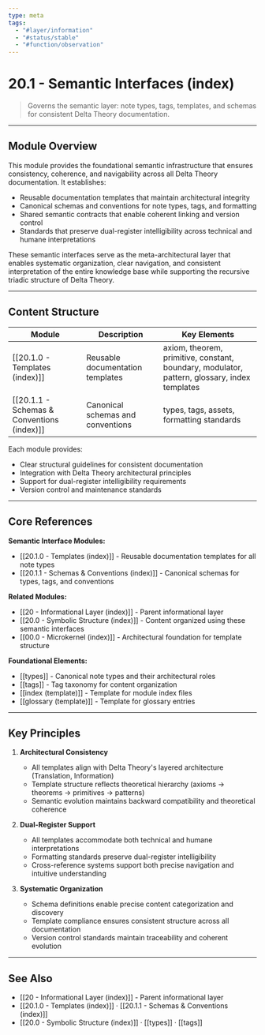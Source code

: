 ```yaml
---
type: meta
tags:
  - "#layer/information"
  - "#status/stable"
  - "#function/observation"
---
```


# 20.1 - Semantic Interfaces (index)

> Governs the semantic layer: note types, tags, templates, and schemas for consistent Delta Theory documentation.

---

## Module Overview

This module provides the foundational semantic infrastructure that ensures consistency, coherence, and navigability across all Delta Theory documentation. It establishes:
- Reusable documentation templates that maintain architectural integrity
- Canonical schemas and conventions for note types, tags, and formatting
- Shared semantic contracts that enable coherent linking and version control
- Standards that preserve dual-register intelligibility across technical and humane interpretations

These semantic interfaces serve as the meta-architectural layer that enables systematic organization, clear navigation, and consistent interpretation of the entire knowledge base while supporting the recursive triadic structure of Delta Theory.

---

## Content Structure

| Module | Description | Key Elements |
|--------|-------------|--------------|
| [[20.1.0 - Templates (index)]] | Reusable documentation templates | axiom, theorem, primitive, constant, boundary, modulator, pattern, glossary, index templates |
| [[20.1.1 - Schemas & Conventions (index)]] | Canonical schemas and conventions | types, tags, assets, formatting standards |

Each module provides:
- Clear structural guidelines for consistent documentation
- Integration with Delta Theory architectural principles
- Support for dual-register intelligibility requirements
- Version control and maintenance standards

---

## Core References

**Semantic Interface Modules:**
- [[20.1.0 - Templates (index)]] - Reusable documentation templates for all note types
- [[20.1.1 - Schemas & Conventions (index)]] - Canonical schemas for types, tags, and conventions

**Related Modules:**
- [[20 - Informational Layer (index)]] - Parent informational layer
- [[20.0 - Symbolic Structure (index)]] - Content organized using these semantic interfaces
- [[00.0 - Microkernel (index)]] - Architectural foundation for template structure

**Foundational Elements:**
- [[types]] - Canonical note types and their architectural roles
- [[tags]] - Tag taxonomy for content organization
- [[index (template)]] - Template for module index files
- [[glossary (template)]] - Template for glossary entries

---

## Key Principles

1. **Architectural Consistency**
   - All templates align with Delta Theory's layered architecture (Translation, Information)
   - Template structure reflects theoretical hierarchy (axioms → theorems → primitives → patterns)
   - Semantic evolution maintains backward compatibility and theoretical coherence

2. **Dual-Register Support**
   - All templates accommodate both technical and humane interpretations
   - Formatting standards preserve dual-register intelligibility
   - Cross-reference systems support both precise navigation and intuitive understanding

3. **Systematic Organization**
   - Schema definitions enable precise content categorization and discovery
   - Template compliance ensures consistent structure across all documentation
   - Version control standards maintain traceability and coherent evolution

---

## See Also

- [[20 - Informational Layer (index)]] - Parent informational layer
- [[20.1.0 - Templates (index)]] · [[20.1.1 - Schemas & Conventions (index)]]
- [[20.0 - Symbolic Structure (index)]] · [[types]] · [[tags]]
